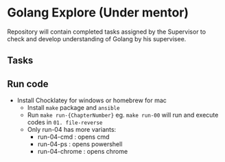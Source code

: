 # Golang Explore (Under mentor)

Repository will contain completed tasks assigned by the Supervisor to check and develop understanding of Golang by his supervisee.

## Tasks

## Run code

- Install Chocklatey for windows or homebrew for mac 
  - Install `make` package and `ansible`
  - Run `make run-{ChapterNumber}` eg. `make run-00` will run and execute codes in `01. file-reverse`
  - Only run-04 has more variants:
    - run-04-cmd : opens cmd
    - run-04-ps : opens powershell
    - run-04-chrome : opens chrome